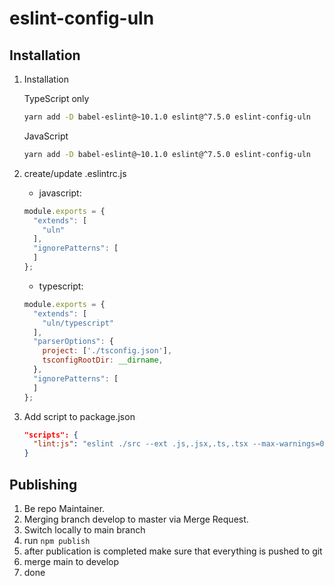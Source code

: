 eslint-config-uln
================

## Installation
1. Installation

    TypeScript only 
    ```bash
    yarn add -D babel-eslint@~10.1.0 eslint@^7.5.0 eslint-config-uln
    ```
    
    JavaScript
    ```bash
    yarn add -D babel-eslint@~10.1.0 eslint@^7.5.0 eslint-config-uln
    ```
    
2. create/update .eslintrc.js
    * javascript:
    ```js
    module.exports = {
      "extends": [
        "uln"
      ],
      "ignorePatterns": [
      ]
    };

    ```
    * typescript:
    ```js
    module.exports = {
      "extends": [
        "uln/typescript"
      ],
      "parserOptions": {
        project: ['./tsconfig.json'],
        tsconfigRootDir: __dirname,
      },
      "ignorePatterns": [
      ]
    };
    ```
3. Add script to package.json 
    ```json
    "scripts": {
      "lint:js": "eslint ./src --ext .js,.jsx,.ts,.tsx --max-warnings=0",
    }  
    ```
   
## Publishing
1. Be repo Maintainer.
2. Merging branch develop to master via Merge Request.
3. Switch locally to main branch
4. run `npm publish`
6. after publication is completed make sure that everything is pushed to git
8. merge main to develop
9. done
